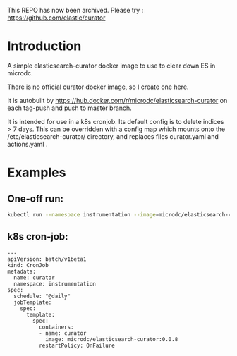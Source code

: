 This REPO has now been archived. Please try : https://github.com/elastic/curator 


# Introduction
A simple elasticsearch-curator docker image to use to clear down ES in microdc.

There is no official curator docker image, so I create one here.

It is autobuilt by https://hub.docker.com/r/microdc/elasticsearch-curator on each tag-push and
push to master branch.

It is intended for use in a k8s cronjob. Its default config is to delete indices > 7 days. This
can be overridden with a config map which mounts onto the /etc/elasticsearch-curator/ directory,
and replaces files curator.yaml and actions.yaml .

# Examples

## One-off run:
```bash
kubectl run --namespace instrumentation --image=microdc/elasticsearch-curator:0.0.8 -i --rm --restart=Never elasticsearch-curator
```

## k8s cron-job:
```
---
apiVersion: batch/v1beta1
kind: CronJob
metadata:
  name: curator
  namespace: instrumentation
spec:
  schedule: "@daily"
  jobTemplate:
    spec:
      template:
        spec:
          containers:
          - name: curator
            image: microdc/elasticsearch-curator:0.0.8
          restartPolicy: OnFailure
```
